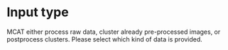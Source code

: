 # Input type

MCAT either process raw data, cluster already pre-processed images, or postprocess clusters.
Please select which kind of data is provided.
